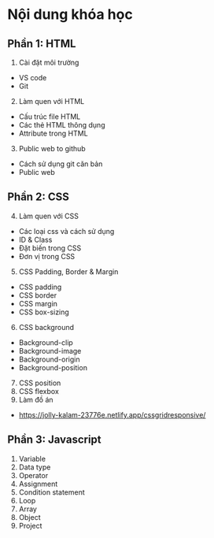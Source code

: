 # Nội dung khóa học

## Phần 1: HTML

1. Cài đặt môi trường

- VS code
- Git

2. Làm quen với HTML

- Cấu trúc file HTML
- Các thẻ HTML thông dụng
- Attribute trong HTML

3. Public web to github

- Cách sử dụng git căn bản
- Public web

## Phần 2: CSS

4. Làm quen với CSS

- Các loại css và cách sử dụng
- ID & Class
- Đặt biến trong CSS
- Đơn vị trong CSS

5. CSS Padding, Border & Margin

- CSS padding
- CSS border
- CSS margin
- CSS box-sizing

6. CSS background

- Background-clip
- Background-image
- Background-origin
- Background-position

7. CSS position
8. CSS flexbox
9. Làm đồ án

- https://jolly-kalam-23776e.netlify.app/cssgridresponsive/

## Phần 3: Javascript

1. Variable
2. Data type
3. Operator
4. Assignment
5. Condition statement
6. Loop
7. Array
8. Object
9. Project
